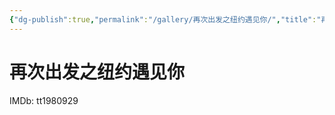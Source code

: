 ```yaml
---
{"dg-publish":true,"permalink":"/gallery/再次出发之纽约遇见你/","title":"再次出发之纽约遇见你","created":"2025-06-25T14:18:45.227+08:00"}
---
```



# 再次出发之纽约遇见你

IMDb: tt1980929
